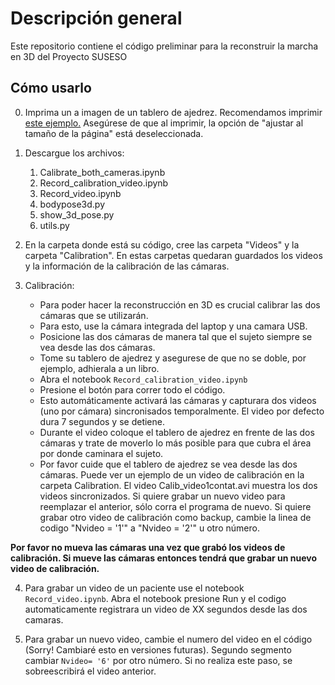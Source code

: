 # Descripción general
Este repositorio contiene el código preliminar para la reconstruir la marcha en 3D del Proyecto SUSESO

## Cómo usarlo
0. Imprima un a imagen de un tablero de ajedrez. Recomendamos imprimir [este ejemplo.](https://raw.githubusercontent.com/MarkHedleyJones/markhedleyjones.github.io/master/media/calibration-checkerboard-collection/Checkerboard-A3-35mm-8x6.pdf) Asegúrese de que al imprimir, la opción de "ajustar al tamaño de la página" está deseleccionada.
   
1. Descargue los archivos:
   1. Calibrate_both_cameras.ipynb
   2. Record_calibration_video.ipynb
   3. Record_video.ipynb
   4. bodypose3d.py
   5. show_3d_pose.py
   6. utils.py

2. En la carpeta donde está su código, cree las carpeta "Videos" y la carpeta "Calibration". En estas carpetas quedaran guardados los videos y la información de la calibración de las cámaras.

3. Calibración:
   - Para poder hacer la reconstrucción en 3D es crucial calibrar las dos cámaras que se utilizarán.
   - Para esto, use la cámara integrada del laptop y una camara USB.
   - Posicione las dos cámaras de manera tal que el sujeto siempre se vea desde las dos cámaras.
   - Tome su tablero de ajedrez y asegurese de que no se doble, por ejemplo, adhierala a un libro.
   - Abra el notebook `Record_calibration_video.ipynb`
   - Presione el botón para correr todo el código.
   - Esto automáticamente activará las cámaras y capturara dos videos (uno por cámara) sincronisados temporalmente. El video por defecto dura 7 segundos y se detiene.
   - Durante el video coloque el tablero de ajedrez en frente de las dos cámaras y trate de moverlo lo más posible para que cubra el área por donde caminara el sujeto.
   - Por favor cuide que el tablero de ajedrez se vea desde las dos cámaras.
    Puede ver un ejemplo de un video de calibración en la carpeta Calibration. El video Calib_video1contat.avi muestra los dos videos sincronizados.
   Si quiere grabar un nuevo video para reemplazar el anterior, sólo corra el programa de nuevo. Si quiere grabar otro video de calibración como backup, cambie la linea de codigo  "Nvideo = '1'" a "Nvideo = '2'" u otro número. 

**Por favor no mueva las cámaras una vez que grabó los videos de calibración. Si mueve las cámaras entonces tendrá que grabar un nuevo video de calibración.**

  4. Para grabar un video de un paciente use el notebook `Record_video.ipynb`. Abra el notebook presione Run y el codigo automaticamente registrara un video de XX segundos desde las dos camaras. 
     
  5. Para grabar un nuevo video, cambie el numero del video en el código (Sorry! Cambiaré esto en versiones futuras). Segundo segmento cambiar `Nvideo= '6'` por otro número. Si no realiza este paso, se sobreescribirá el video anterior. 
